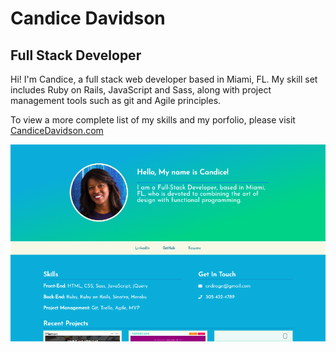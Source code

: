 # Candice Davidson
## Full Stack Developer
Hi! I'm Candice, a full stack web developer based in Miami, FL.  My skill set includes Ruby on Rails, JavaScript and Sass, along with project management tools such as git and Agile principles.  

To view a more complete list of my skills and my porfolio, please visit [CandiceDavidson.com](http://candicedavidson.com/)


![Candice Davidson Portfolio Screenshot](https://github.com/cndragn/cndragn.github.io/blob/master/images/screenshot.png)
